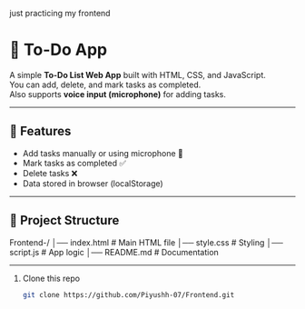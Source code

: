 just practicing my frontend

# 📝 To-Do App  

A simple **To-Do List Web App** built with HTML, CSS, and JavaScript.  
You can add, delete, and mark tasks as completed.  
Also supports **voice input (microphone)** for adding tasks.

---

## 🚀 Features
- Add tasks manually or using microphone 🎤
- Mark tasks as completed ✅
- Delete tasks ❌
- Data stored in browser (localStorage)

---

## 📂 Project Structure

Frontend-/
│── index.html # Main HTML file
│── style.css # Styling
│── script.js # App logic
│── README.md # Documentation


---

1. Clone this repo  
   ```bash
   git clone https://github.com/Piyushh-07/Frontend.git

   
